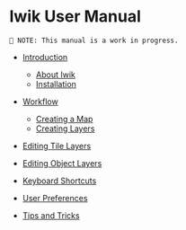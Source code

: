 # Iwik User Manual

```
💬 NOTE: This manual is a work in progress.
```

- [Introduction]()

   - [About Iwik]()
   - [Installation]()

- [Workflow]()

   - [Creating a Map]()
   - [Creating Layers]()

- [Editing Tile Layers]()

- [Editing Object Layers]()

- [Keyboard Shortcuts]()

- [User Preferences]()

- [Tips and Tricks]()